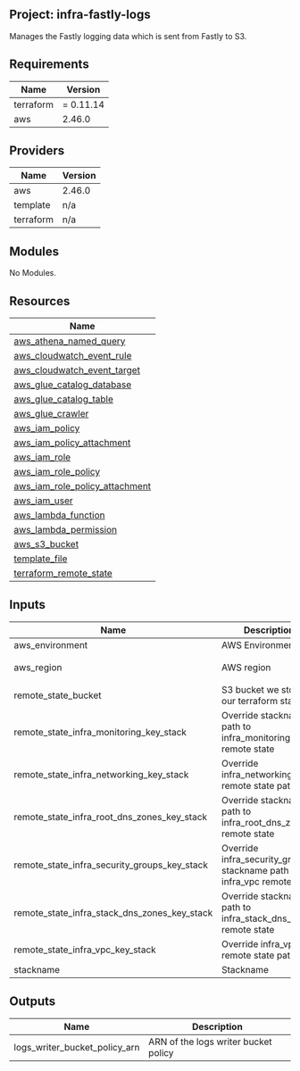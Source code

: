 ## Project: infra-fastly-logs

Manages the Fastly logging data which is sent from Fastly to S3.

## Requirements

| Name | Version |
|------|---------|
| terraform | = 0.11.14 |
| aws | 2.46.0 |

## Providers

| Name | Version |
|------|---------|
| aws | 2.46.0 |
| template | n/a |
| terraform | n/a |

## Modules

No Modules.

## Resources

| Name |
|------|
| [aws_athena_named_query](https://registry.terraform.io/providers/hashicorp/aws/2.46.0/docs/resources/athena_named_query) |
| [aws_cloudwatch_event_rule](https://registry.terraform.io/providers/hashicorp/aws/2.46.0/docs/resources/cloudwatch_event_rule) |
| [aws_cloudwatch_event_target](https://registry.terraform.io/providers/hashicorp/aws/2.46.0/docs/resources/cloudwatch_event_target) |
| [aws_glue_catalog_database](https://registry.terraform.io/providers/hashicorp/aws/2.46.0/docs/resources/glue_catalog_database) |
| [aws_glue_catalog_table](https://registry.terraform.io/providers/hashicorp/aws/2.46.0/docs/resources/glue_catalog_table) |
| [aws_glue_crawler](https://registry.terraform.io/providers/hashicorp/aws/2.46.0/docs/resources/glue_crawler) |
| [aws_iam_policy](https://registry.terraform.io/providers/hashicorp/aws/2.46.0/docs/resources/iam_policy) |
| [aws_iam_policy_attachment](https://registry.terraform.io/providers/hashicorp/aws/2.46.0/docs/resources/iam_policy_attachment) |
| [aws_iam_role](https://registry.terraform.io/providers/hashicorp/aws/2.46.0/docs/resources/iam_role) |
| [aws_iam_role_policy](https://registry.terraform.io/providers/hashicorp/aws/2.46.0/docs/resources/iam_role_policy) |
| [aws_iam_role_policy_attachment](https://registry.terraform.io/providers/hashicorp/aws/2.46.0/docs/resources/iam_role_policy_attachment) |
| [aws_iam_user](https://registry.terraform.io/providers/hashicorp/aws/2.46.0/docs/resources/iam_user) |
| [aws_lambda_function](https://registry.terraform.io/providers/hashicorp/aws/2.46.0/docs/resources/lambda_function) |
| [aws_lambda_permission](https://registry.terraform.io/providers/hashicorp/aws/2.46.0/docs/resources/lambda_permission) |
| [aws_s3_bucket](https://registry.terraform.io/providers/hashicorp/aws/2.46.0/docs/resources/s3_bucket) |
| [template_file](https://registry.terraform.io/providers/hashicorp/template/latest/docs/data-sources/file) |
| [terraform_remote_state](https://registry.terraform.io/providers/hashicorp/terraform/latest/docs/data-sources/remote_state) |

## Inputs

| Name | Description | Type | Default | Required |
|------|-------------|------|---------|:--------:|
| aws\_environment | AWS Environment | `string` | n/a | yes |
| aws\_region | AWS region | `string` | `"eu-west-1"` | no |
| remote\_state\_bucket | S3 bucket we store our terraform state in | `string` | n/a | yes |
| remote\_state\_infra\_monitoring\_key\_stack | Override stackname path to infra\_monitoring remote state | `string` | `""` | no |
| remote\_state\_infra\_networking\_key\_stack | Override infra\_networking remote state path | `string` | `""` | no |
| remote\_state\_infra\_root\_dns\_zones\_key\_stack | Override stackname path to infra\_root\_dns\_zones remote state | `string` | `""` | no |
| remote\_state\_infra\_security\_groups\_key\_stack | Override infra\_security\_groups stackname path to infra\_vpc remote state | `string` | `""` | no |
| remote\_state\_infra\_stack\_dns\_zones\_key\_stack | Override stackname path to infra\_stack\_dns\_zones remote state | `string` | `""` | no |
| remote\_state\_infra\_vpc\_key\_stack | Override infra\_vpc remote state path | `string` | `""` | no |
| stackname | Stackname | `string` | n/a | yes |

## Outputs

| Name | Description |
|------|-------------|
| logs\_writer\_bucket\_policy\_arn | ARN of the logs writer bucket policy |
